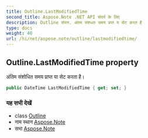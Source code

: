 ```yaml
---
title: Outline.LastModifiedTime
second_title: Aspose.Note .NET API संदर्भ के लिए
description: Outline संपत्त. अंतम संशधत समय प्रप्त य सेट करत है
type: docs
weight: 40
url: /hi/net/aspose.note/outline/lastmodifiedtime/
---
```

## Outline.LastModifiedTime property

अंतिम संशोधित समय प्राप्त या सेट करता है।

```csharp
public DateTime LastModifiedTime { get; set; }
```

### यह सभी देखें

* class [Outline](../)
* नाम स्थान [Aspose.Note](../../outline/)
* सभा [Aspose.Note](../../../)


